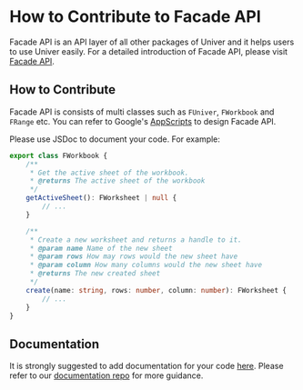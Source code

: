 # How to Contribute to Facade API

Facade API is an API layer of all other packages of Univer and it helps users to use Univer easily. For a detailed introduction of Facade API, please visit [Facade API](https://univer.ai/guides/facade).

## How to Contribute

Facade API is consists of multi classes such as `FUniver`, `FWorkbook` and `FRange` etc. You can refer to Google's [AppScripts](https://developers.google.com/apps-script/reference/spreadsheet) to design Facade API.

Please use JSDoc to document your code. For example:

```typescript
export class FWorkbook {
    /**
     * Get the active sheet of the workbook.
     * @returns The active sheet of the workbook
     */
    getActiveSheet(): FWorksheet | null {
        // ...
    }

    /**
     * Create a new worksheet and returns a handle to it.
     * @param name Name of the new sheet
     * @param rows How may rows would the new sheet have
     * @param column How many columns would the new sheet have
     * @returns The new created sheet
     */
    create(name: string, rows: number, column: number): FWorksheet {
        // ...
    }
}
```

## Documentation

It is strongly suggested to add documentation for your code [here](https://github.com/dream-num/univer.ai/tree/dev/packages/community/src/content/docs/guides/facade). Please refer to our [documentation repo](https://github.com/dream-num/docs) for more guidance.
